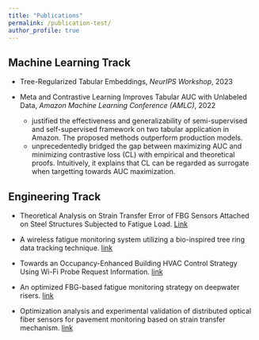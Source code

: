 ```yaml
---
title: "Publications"
permalink: /publication-test/
author_profile: true
---
```


Machine Learning Track 
--------------
* Tree-Regularized Tabular Embeddings, *NeurIPS Workshop*, 2023

* Meta and Contrastive Learning Improves Tabular AUC with Unlabeled Data, *Amazon Machine Learning Conference (AMLC)*, 2022
  * justified the effectiveness and generalizability of semi-supervised and self-supervised framework on two tabular application in Amazon. The proposed methods outperform production models. <br>
  * unprecedentedly bridged the gap between maximizing AUC and minimizing contrastive loss (CL) with empirical and theoretical proofs. Intuitively, it explains that CL can be regarded as surrogate when targetting towards AUC maximization. 

Engineering Track  
--------------

* Theoretical Analysis on Strain Transfer Error of FBG Sensors Attached on Steel Structures Subjected to Fatigue Load. [Link](https://onlinelibrary.wiley.com/doi/pdf/10.1111/str.12195)
* A wireless fatigue monitoring system utilizing a bio-inspired tree ring data tracking technique. [link](https://www.mdpi.com/1424-8220/14/3/4364/htm)
  
* Towards an Occupancy-Enhanced Building HVAC Control Strategy Using Wi-Fi Probe Request Information. [link](https://ascelibrary.org/doi/abs/10.1061/9780784480847.003)
* An optimized FBG-based fatigue monitoring strategy on deepwater risers.  [link](https://www.spiedigitallibrary.org/conference-proceedings-of-spie/9276/927620/An-optimized-FBG-based-fatigue-monitoring-strategy-on-deepwater-risers/10.1117/12.2072847.full?SSO=1)
* Optimization analysis and experimental validation of distributed optical fiber sensors for pavement monitoring based on strain transfer mechanism. [link](https://www.researchgate.net/publication/309282249_Optimization_analysis_and_experimental_validation_of_distributed_optical_fiber_sensors_for_pavement_monitoring_based_on_strain_transfer_mechanism)

